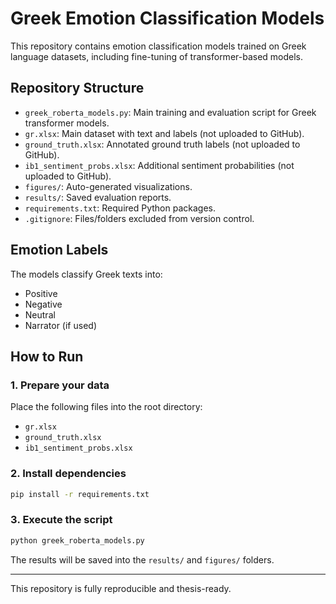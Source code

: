 
# Greek Emotion Classification Models

This repository contains emotion classification models trained on Greek language datasets, including fine-tuning of transformer-based models.

## Repository Structure

- `greek_roberta_models.py`: Main training and evaluation script for Greek transformer models.
- `gr.xlsx`: Main dataset with text and labels (not uploaded to GitHub).
- `ground_truth.xlsx`: Annotated ground truth labels (not uploaded to GitHub).
- `ib1_sentiment_probs.xlsx`: Additional sentiment probabilities (not uploaded to GitHub).
- `figures/`: Auto-generated visualizations.
- `results/`: Saved evaluation reports.
- `requirements.txt`: Required Python packages.
- `.gitignore`: Files/folders excluded from version control.

## Emotion Labels

The models classify Greek texts into:

- Positive
- Negative
- Neutral
- Narrator (if used)

## How to Run

### 1️. Prepare your data

Place the following files into the root directory:

- `gr.xlsx`
- `ground_truth.xlsx`
- `ib1_sentiment_probs.xlsx`

### 2️. Install dependencies

```bash
pip install -r requirements.txt
```

### 3️. Execute the script

```bash
python greek_roberta_models.py
```

The results will be saved into the `results/` and `figures/` folders.

---

This repository is fully reproducible and thesis-ready.
